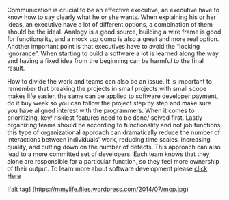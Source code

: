 Communication is crucial to be an effective executive, an executive have to know how to say clearly what he or she wants. When explaining his or her ideas, an executive have a lot of different options, a combination of them should be the ideal. Analogy is a good source, building a wire frame is good for functionality, and a mock up/ comp is also a great and more real option. 
Another important point is that executives have to avoid the “locking ignorance”. When starting to build a software a lot is learned along the way and having a fixed idea from the beginning can be harmful to the final result. 

How to divide the work and teams can also be an issue. It is important to remember that breaking the projects in small projects with small scope makes life easier, the same can be applied to software developer payment, do it buy week so you can follow the project step by step and make sure you have aligned interest with the programmers. When it comes to prioritizing, key/ riskiest features need to be done/ solved first. Lastly organizing teams should be according to functionality and not job functions, this type of organizational approach can dramatically reduce the number of interactions between individuals' work, reducing time scales, increasing quality, and cutting down on the number of defects. This approach can also lead to a more committed set of developers. Each team knows that they alone are responsible for a particular function, so they feel more ownership of their output.
To learn more about software development please 
[click Here](https://en.wikipedia.org/wiki/Software_development_process)


![alt tag] (https://mmylife.files.wordpress.com/2014/07/mop.jpg)




